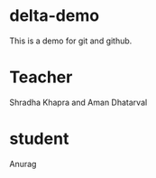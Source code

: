 # delta-demo
This is a demo for git and github.

# Teacher
Shradha Khapra and Aman Dhatarval

# student
Anurag 

